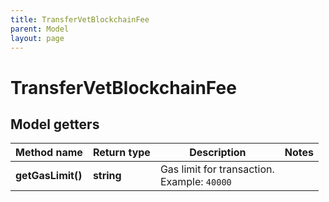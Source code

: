 ```yaml
---
title: TransferVetBlockchainFee
parent: Model
layout: page
---
```


# TransferVetBlockchainFee

## Model getters

Method name | Return type | Description | Notes
------------ | ------------- | ------------- | -------------
**getGasLimit()** | **string** | Gas limit for transaction. <br>Example: `40000` |

